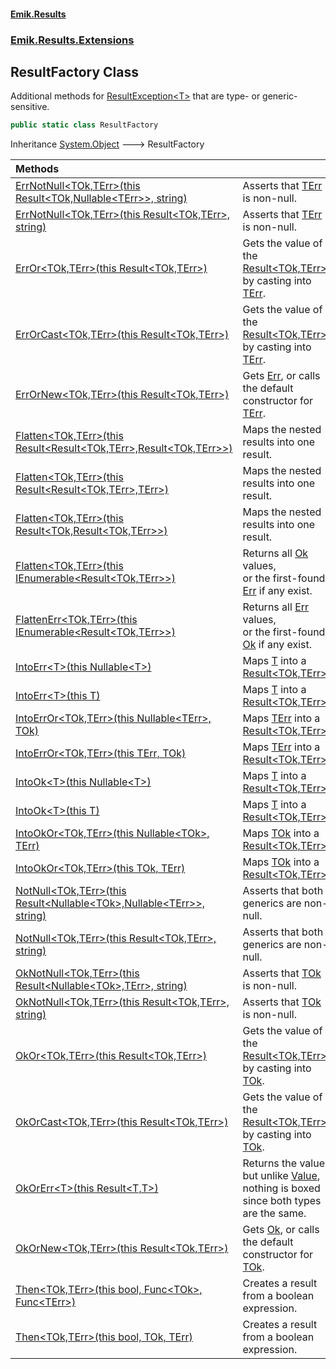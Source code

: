 #### [Emik.Results](index.md 'index')
### [Emik.Results.Extensions](Emik.Results.Extensions.md 'Emik.Results.Extensions')

## ResultFactory Class

Additional methods for [ResultException&lt;T&gt;](ResultException{T}.md 'Emik.Results.ResultException<T>') that are type- or generic-sensitive.

```csharp
public static class ResultFactory
```

Inheritance [System.Object](https://docs.microsoft.com/en-us/dotnet/api/System.Object 'System.Object') &#129106; ResultFactory

| Methods | |
| :--- | :--- |
| [ErrNotNull&lt;TOk,TErr&gt;(this Result&lt;TOk,Nullable&lt;TErr&gt;&gt;, string)](ResultFactory.ErrNotNull{TOk,TErr}(Result{TOk,Nullable{TErr}},String).md 'Emik.Results.Extensions.ResultFactory.ErrNotNull<TOk,TErr>(this Emik.Results.Result<TOk,System.Nullable<TErr>>, string)') | Asserts that [TErr](ResultFactory.ErrNotNull{TOk,TErr}(Result{TOk,Nullable{TErr}},String).md#Emik.Results.Extensions.ResultFactory.ErrNotNull_TOk,TErr_(thisEmik.Results.Result_TOk,System.Nullable_TErr__,string).TErr 'Emik.Results.Extensions.ResultFactory.ErrNotNull<TOk,TErr>(this Emik.Results.Result<TOk,System.Nullable<TErr>>, string).TErr') is non-null. |
| [ErrNotNull&lt;TOk,TErr&gt;(this Result&lt;TOk,TErr&gt;, string)](ResultFactory.ErrNotNull{TOk,TErr}(Result{TOk,TErr},String).md 'Emik.Results.Extensions.ResultFactory.ErrNotNull<TOk,TErr>(this Emik.Results.Result<TOk,TErr>, string)') | Asserts that [TErr](ResultFactory.ErrNotNull{TOk,TErr}(Result{TOk,TErr},String).md#Emik.Results.Extensions.ResultFactory.ErrNotNull_TOk,TErr_(thisEmik.Results.Result_TOk,TErr_,string).TErr 'Emik.Results.Extensions.ResultFactory.ErrNotNull<TOk,TErr>(this Emik.Results.Result<TOk,TErr>, string).TErr') is non-null. |
| [ErrOr&lt;TOk,TErr&gt;(this Result&lt;TOk,TErr&gt;)](ResultFactory.ErrOr{TOk,TErr}(Result{TOk,TErr}).md 'Emik.Results.Extensions.ResultFactory.ErrOr<TOk,TErr>(this Emik.Results.Result<TOk,TErr>)') | Gets the value of the [Result&lt;TOk,TErr&gt;](Result{TOk,TErr}.md 'Emik.Results.Result<TOk,TErr>') by casting into [TErr](ResultFactory.ErrOr{TOk,TErr}(Result{TOk,TErr}).md#Emik.Results.Extensions.ResultFactory.ErrOr_TOk,TErr_(thisEmik.Results.Result_TOk,TErr_).TErr 'Emik.Results.Extensions.ResultFactory.ErrOr<TOk,TErr>(this Emik.Results.Result<TOk,TErr>).TErr'). |
| [ErrOrCast&lt;TOk,TErr&gt;(this Result&lt;TOk,TErr&gt;)](ResultFactory.ErrOrCast{TOk,TErr}(Result{TOk,TErr}).md 'Emik.Results.Extensions.ResultFactory.ErrOrCast<TOk,TErr>(this Emik.Results.Result<TOk,TErr>)') | Gets the value of the [Result&lt;TOk,TErr&gt;](Result{TOk,TErr}.md 'Emik.Results.Result<TOk,TErr>') by casting into [TErr](ResultFactory.ErrOrCast{TOk,TErr}(Result{TOk,TErr}).md#Emik.Results.Extensions.ResultFactory.ErrOrCast_TOk,TErr_(thisEmik.Results.Result_TOk,TErr_).TErr 'Emik.Results.Extensions.ResultFactory.ErrOrCast<TOk,TErr>(this Emik.Results.Result<TOk,TErr>).TErr'). |
| [ErrOrNew&lt;TOk,TErr&gt;(this Result&lt;TOk,TErr&gt;)](ResultFactory.ErrOrNew{TOk,TErr}(Result{TOk,TErr}).md 'Emik.Results.Extensions.ResultFactory.ErrOrNew<TOk,TErr>(this Emik.Results.Result<TOk,TErr>)') | Gets [Err](Result{TOk,TErr}.Err.md 'Emik.Results.Result<TOk,TErr>.Err'), or calls the default constructor for [TErr](ResultFactory.ErrOrNew{TOk,TErr}(Result{TOk,TErr}).md#Emik.Results.Extensions.ResultFactory.ErrOrNew_TOk,TErr_(thisEmik.Results.Result_TOk,TErr_).TErr 'Emik.Results.Extensions.ResultFactory.ErrOrNew<TOk,TErr>(this Emik.Results.Result<TOk,TErr>).TErr'). |
| [Flatten&lt;TOk,TErr&gt;(this Result&lt;Result&lt;TOk,TErr&gt;,Result&lt;TOk,TErr&gt;&gt;)](ResultFactory.Flatten{TOk,TErr}(Result{Result{TOk,TErr},Result{TOk,TErr}}).md 'Emik.Results.Extensions.ResultFactory.Flatten<TOk,TErr>(this Emik.Results.Result<Emik.Results.Result<TOk,TErr>,Emik.Results.Result<TOk,TErr>>)') | Maps the nested results into one result. |
| [Flatten&lt;TOk,TErr&gt;(this Result&lt;Result&lt;TOk,TErr&gt;,TErr&gt;)](ResultFactory.Flatten{TOk,TErr}(Result{Result{TOk,TErr},TErr}).md 'Emik.Results.Extensions.ResultFactory.Flatten<TOk,TErr>(this Emik.Results.Result<Emik.Results.Result<TOk,TErr>,TErr>)') | Maps the nested results into one result. |
| [Flatten&lt;TOk,TErr&gt;(this Result&lt;TOk,Result&lt;TOk,TErr&gt;&gt;)](ResultFactory.Flatten{TOk,TErr}(Result{TOk,Result{TOk,TErr}}).md 'Emik.Results.Extensions.ResultFactory.Flatten<TOk,TErr>(this Emik.Results.Result<TOk,Emik.Results.Result<TOk,TErr>>)') | Maps the nested results into one result. |
| [Flatten&lt;TOk,TErr&gt;(this IEnumerable&lt;Result&lt;TOk,TErr&gt;&gt;)](ResultFactory.Flatten{TOk,TErr}(IEnumerable{Result{TOk,TErr}}).md 'Emik.Results.Extensions.ResultFactory.Flatten<TOk,TErr>(this System.Collections.Generic.IEnumerable<Emik.Results.Result<TOk,TErr>>)') | Returns all [Ok](Result{TOk,TErr}.Ok.md 'Emik.Results.Result<TOk,TErr>.Ok') values,<br/>or the first-found [Err](Result{TOk,TErr}.Err.md 'Emik.Results.Result<TOk,TErr>.Err') if any exist. |
| [FlattenErr&lt;TOk,TErr&gt;(this IEnumerable&lt;Result&lt;TOk,TErr&gt;&gt;)](ResultFactory.FlattenErr{TOk,TErr}(IEnumerable{Result{TOk,TErr}}).md 'Emik.Results.Extensions.ResultFactory.FlattenErr<TOk,TErr>(this System.Collections.Generic.IEnumerable<Emik.Results.Result<TOk,TErr>>)') | Returns all [Err](Result{TOk,TErr}.Err.md 'Emik.Results.Result<TOk,TErr>.Err') values,<br/>or the first-found [Ok](Result{TOk,TErr}.Ok.md 'Emik.Results.Result<TOk,TErr>.Ok') if any exist. |
| [IntoErr&lt;T&gt;(this Nullable&lt;T&gt;)](ResultFactory.IntoErr{T}(Nullable{T}).md 'Emik.Results.Extensions.ResultFactory.IntoErr<T>(this System.Nullable<T>)') | Maps [T](ResultFactory.IntoErr{T}(Nullable{T}).md#Emik.Results.Extensions.ResultFactory.IntoErr_T_(thisSystem.Nullable_T_).T 'Emik.Results.Extensions.ResultFactory.IntoErr<T>(this System.Nullable<T>).T') into a [Result&lt;TOk,TErr&gt;](Result{TOk,TErr}.md 'Emik.Results.Result<TOk,TErr>'). |
| [IntoErr&lt;T&gt;(this T)](ResultFactory.IntoErr{T}(T).md 'Emik.Results.Extensions.ResultFactory.IntoErr<T>(this T)') | Maps [T](ResultFactory.IntoErr{T}(T).md#Emik.Results.Extensions.ResultFactory.IntoErr_T_(thisT).T 'Emik.Results.Extensions.ResultFactory.IntoErr<T>(this T).T') into a [Result&lt;TOk,TErr&gt;](Result{TOk,TErr}.md 'Emik.Results.Result<TOk,TErr>'). |
| [IntoErrOr&lt;TOk,TErr&gt;(this Nullable&lt;TErr&gt;, TOk)](ResultFactory.IntoErrOr{TOk,TErr}(Nullable{TErr},TOk).md 'Emik.Results.Extensions.ResultFactory.IntoErrOr<TOk,TErr>(this System.Nullable<TErr>, TOk)') | Maps [TErr](ResultFactory.IntoErrOr{TOk,TErr}(Nullable{TErr},TOk).md#Emik.Results.Extensions.ResultFactory.IntoErrOr_TOk,TErr_(thisSystem.Nullable_TErr_,TOk).TErr 'Emik.Results.Extensions.ResultFactory.IntoErrOr<TOk,TErr>(this System.Nullable<TErr>, TOk).TErr') into a [Result&lt;TOk,TErr&gt;](Result{TOk,TErr}.md 'Emik.Results.Result<TOk,TErr>'). |
| [IntoErrOr&lt;TOk,TErr&gt;(this TErr, TOk)](ResultFactory.IntoErrOr{TOk,TErr}(TErr,TOk).md 'Emik.Results.Extensions.ResultFactory.IntoErrOr<TOk,TErr>(this TErr, TOk)') | Maps [TErr](ResultFactory.IntoErrOr{TOk,TErr}(TErr,TOk).md#Emik.Results.Extensions.ResultFactory.IntoErrOr_TOk,TErr_(thisTErr,TOk).TErr 'Emik.Results.Extensions.ResultFactory.IntoErrOr<TOk,TErr>(this TErr, TOk).TErr') into a [Result&lt;TOk,TErr&gt;](Result{TOk,TErr}.md 'Emik.Results.Result<TOk,TErr>'). |
| [IntoOk&lt;T&gt;(this Nullable&lt;T&gt;)](ResultFactory.IntoOk{T}(Nullable{T}).md 'Emik.Results.Extensions.ResultFactory.IntoOk<T>(this System.Nullable<T>)') | Maps [T](ResultFactory.IntoOk{T}(Nullable{T}).md#Emik.Results.Extensions.ResultFactory.IntoOk_T_(thisSystem.Nullable_T_).T 'Emik.Results.Extensions.ResultFactory.IntoOk<T>(this System.Nullable<T>).T') into a [Result&lt;TOk,TErr&gt;](Result{TOk,TErr}.md 'Emik.Results.Result<TOk,TErr>'). |
| [IntoOk&lt;T&gt;(this T)](ResultFactory.IntoOk{T}(T).md 'Emik.Results.Extensions.ResultFactory.IntoOk<T>(this T)') | Maps [T](ResultFactory.IntoOk{T}(T).md#Emik.Results.Extensions.ResultFactory.IntoOk_T_(thisT).T 'Emik.Results.Extensions.ResultFactory.IntoOk<T>(this T).T') into a [Result&lt;TOk,TErr&gt;](Result{TOk,TErr}.md 'Emik.Results.Result<TOk,TErr>'). |
| [IntoOkOr&lt;TOk,TErr&gt;(this Nullable&lt;TOk&gt;, TErr)](ResultFactory.IntoOkOr{TOk,TErr}(Nullable{TOk},TErr).md 'Emik.Results.Extensions.ResultFactory.IntoOkOr<TOk,TErr>(this System.Nullable<TOk>, TErr)') | Maps [TOk](ResultFactory.IntoOkOr{TOk,TErr}(Nullable{TOk},TErr).md#Emik.Results.Extensions.ResultFactory.IntoOkOr_TOk,TErr_(thisSystem.Nullable_TOk_,TErr).TOk 'Emik.Results.Extensions.ResultFactory.IntoOkOr<TOk,TErr>(this System.Nullable<TOk>, TErr).TOk') into a [Result&lt;TOk,TErr&gt;](Result{TOk,TErr}.md 'Emik.Results.Result<TOk,TErr>'). |
| [IntoOkOr&lt;TOk,TErr&gt;(this TOk, TErr)](ResultFactory.IntoOkOr{TOk,TErr}(TOk,TErr).md 'Emik.Results.Extensions.ResultFactory.IntoOkOr<TOk,TErr>(this TOk, TErr)') | Maps [TOk](ResultFactory.IntoOkOr{TOk,TErr}(TOk,TErr).md#Emik.Results.Extensions.ResultFactory.IntoOkOr_TOk,TErr_(thisTOk,TErr).TOk 'Emik.Results.Extensions.ResultFactory.IntoOkOr<TOk,TErr>(this TOk, TErr).TOk') into a [Result&lt;TOk,TErr&gt;](Result{TOk,TErr}.md 'Emik.Results.Result<TOk,TErr>'). |
| [NotNull&lt;TOk,TErr&gt;(this Result&lt;Nullable&lt;TOk&gt;,Nullable&lt;TErr&gt;&gt;, string)](ResultFactory.NotNull{TOk,TErr}(Result{Nullable{TOk},Nullable{TErr}},String).md 'Emik.Results.Extensions.ResultFactory.NotNull<TOk,TErr>(this Emik.Results.Result<System.Nullable<TOk>,System.Nullable<TErr>>, string)') | Asserts that both generics are non-null. |
| [NotNull&lt;TOk,TErr&gt;(this Result&lt;TOk,TErr&gt;, string)](ResultFactory.NotNull{TOk,TErr}(Result{TOk,TErr},String).md 'Emik.Results.Extensions.ResultFactory.NotNull<TOk,TErr>(this Emik.Results.Result<TOk,TErr>, string)') | Asserts that both generics are non-null. |
| [OkNotNull&lt;TOk,TErr&gt;(this Result&lt;Nullable&lt;TOk&gt;,TErr&gt;, string)](ResultFactory.OkNotNull{TOk,TErr}(Result{Nullable{TOk},TErr},String).md 'Emik.Results.Extensions.ResultFactory.OkNotNull<TOk,TErr>(this Emik.Results.Result<System.Nullable<TOk>,TErr>, string)') | Asserts that [TOk](ResultFactory.OkNotNull{TOk,TErr}(Result{Nullable{TOk},TErr},String).md#Emik.Results.Extensions.ResultFactory.OkNotNull_TOk,TErr_(thisEmik.Results.Result_System.Nullable_TOk_,TErr_,string).TOk 'Emik.Results.Extensions.ResultFactory.OkNotNull<TOk,TErr>(this Emik.Results.Result<System.Nullable<TOk>,TErr>, string).TOk') is non-null. |
| [OkNotNull&lt;TOk,TErr&gt;(this Result&lt;TOk,TErr&gt;, string)](ResultFactory.OkNotNull{TOk,TErr}(Result{TOk,TErr},String).md 'Emik.Results.Extensions.ResultFactory.OkNotNull<TOk,TErr>(this Emik.Results.Result<TOk,TErr>, string)') | Asserts that [TOk](ResultFactory.OkNotNull{TOk,TErr}(Result{TOk,TErr},String).md#Emik.Results.Extensions.ResultFactory.OkNotNull_TOk,TErr_(thisEmik.Results.Result_TOk,TErr_,string).TOk 'Emik.Results.Extensions.ResultFactory.OkNotNull<TOk,TErr>(this Emik.Results.Result<TOk,TErr>, string).TOk') is non-null. |
| [OkOr&lt;TOk,TErr&gt;(this Result&lt;TOk,TErr&gt;)](ResultFactory.OkOr{TOk,TErr}(Result{TOk,TErr}).md 'Emik.Results.Extensions.ResultFactory.OkOr<TOk,TErr>(this Emik.Results.Result<TOk,TErr>)') | Gets the value of the [Result&lt;TOk,TErr&gt;](Result{TOk,TErr}.md 'Emik.Results.Result<TOk,TErr>') by casting into [TOk](ResultFactory.OkOr{TOk,TErr}(Result{TOk,TErr}).md#Emik.Results.Extensions.ResultFactory.OkOr_TOk,TErr_(thisEmik.Results.Result_TOk,TErr_).TOk 'Emik.Results.Extensions.ResultFactory.OkOr<TOk,TErr>(this Emik.Results.Result<TOk,TErr>).TOk'). |
| [OkOrCast&lt;TOk,TErr&gt;(this Result&lt;TOk,TErr&gt;)](ResultFactory.OkOrCast{TOk,TErr}(Result{TOk,TErr}).md 'Emik.Results.Extensions.ResultFactory.OkOrCast<TOk,TErr>(this Emik.Results.Result<TOk,TErr>)') | Gets the value of the [Result&lt;TOk,TErr&gt;](Result{TOk,TErr}.md 'Emik.Results.Result<TOk,TErr>') by casting into [TOk](ResultFactory.OkOrCast{TOk,TErr}(Result{TOk,TErr}).md#Emik.Results.Extensions.ResultFactory.OkOrCast_TOk,TErr_(thisEmik.Results.Result_TOk,TErr_).TOk 'Emik.Results.Extensions.ResultFactory.OkOrCast<TOk,TErr>(this Emik.Results.Result<TOk,TErr>).TOk'). |
| [OkOrErr&lt;T&gt;(this Result&lt;T,T&gt;)](ResultFactory.OkOrErr{T}(Result{T,T}).md 'Emik.Results.Extensions.ResultFactory.OkOrErr<T>(this Emik.Results.Result<T,T>)') | Returns the value, but unlike [Value](Result{TOk,TErr}.Value.md 'Emik.Results.Result<TOk,TErr>.Value'),<br/>nothing is boxed since both types are the same. |
| [OkOrNew&lt;TOk,TErr&gt;(this Result&lt;TOk,TErr&gt;)](ResultFactory.OkOrNew{TOk,TErr}(Result{TOk,TErr}).md 'Emik.Results.Extensions.ResultFactory.OkOrNew<TOk,TErr>(this Emik.Results.Result<TOk,TErr>)') | Gets [Ok](Result{TOk,TErr}.Ok.md 'Emik.Results.Result<TOk,TErr>.Ok'), or calls the default constructor for [TOk](ResultFactory.OkOrNew{TOk,TErr}(Result{TOk,TErr}).md#Emik.Results.Extensions.ResultFactory.OkOrNew_TOk,TErr_(thisEmik.Results.Result_TOk,TErr_).TOk 'Emik.Results.Extensions.ResultFactory.OkOrNew<TOk,TErr>(this Emik.Results.Result<TOk,TErr>).TOk'). |
| [Then&lt;TOk,TErr&gt;(this bool, Func&lt;TOk&gt;, Func&lt;TErr&gt;)](ResultFactory.Then{TOk,TErr}(Boolean,Func{TOk},Func{TErr}).md 'Emik.Results.Extensions.ResultFactory.Then<TOk,TErr>(this bool, System.Func<TOk>, System.Func<TErr>)') | Creates a result from a boolean expression. |
| [Then&lt;TOk,TErr&gt;(this bool, TOk, TErr)](ResultFactory.Then{TOk,TErr}(Boolean,TOk,TErr).md 'Emik.Results.Extensions.ResultFactory.Then<TOk,TErr>(this bool, TOk, TErr)') | Creates a result from a boolean expression. |
